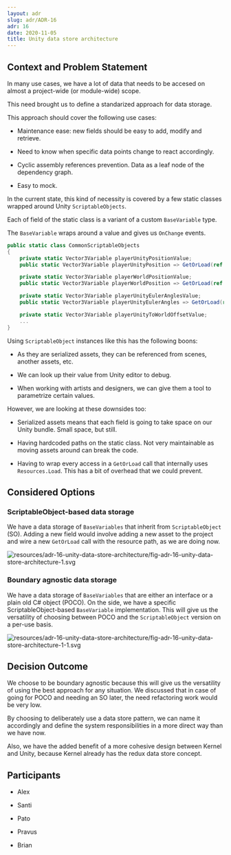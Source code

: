 ```yaml
---
layout: adr
slug: adr/ADR-16
adr: 16
date: 2020-11-05
title: Unity data store architecture
---
```


## Context and Problem Statement

In many use cases, we have a lot of data that needs to be accesed on almost a project-wide (or module-wide) scope.

This need brought us to define a standarized approach for data storage. 

This approach should cover the following use cases:

* Maintenance ease: new fields should be easy to add, modify and retrieve.

* Need to know when specific data points change to react accordingly.

* Cyclic assembly references prevention. Data as a leaf node of the dependency graph.

* Easy to mock.

In the current state, this kind of necessity is covered by a few static classes wrapped around Unity `ScriptableObjects`.

Each of field of the static class is a variant of a custom `BaseVariable` type. 

The `BaseVariable` wraps around a value and gives us `OnChange` events.
```csharp
public static class CommonScriptableObjects
{
    private static Vector3Variable playerUnityPositionValue;
    public static Vector3Variable playerUnityPosition => GetOrLoad(ref playerUnityPositionValue, "ScriptableObjects/PlayerUnityPosition");

    private static Vector3Variable playerWorldPositionValue;
    public static Vector3Variable playerWorldPosition => GetOrLoad(ref playerWorldPositionValue, "ScriptableObjects/PlayerWorldPosition");

    private static Vector3Variable playerUnityEulerAnglesValue;
    public static Vector3Variable playerUnityEulerAngles => GetOrLoad(ref playerUnityEulerAnglesValue, "ScriptableObjects/PlayerUnityEulerAngles");

    private static Vector3Variable playerUnityToWorldOffsetValue;
    ...
}
```

Using `ScriptableObject` instances like this has the following boons:

- As they are serialized assets, they can be referenced from scenes, another assets, etc.

- We can look up their value from Unity editor to debug.

- When working with artists and designers, we can give them a tool to parametrize certain values.

However, we are looking at these downsides too:

- Serialized assets means that each field is going to take space on our Unity bundle. Small space, but still.

- Having hardcoded paths on the static class. Not very maintainable as moving assets around can break the code.

- Having to wrap every access in a `GetOrLoad` call that internally uses `Resources.Load`. This has a bit of overhead that we could prevent.

## Considered Options

### ScriptableObject-based data storage

We have a data storage of `BaseVariables` that inherit from `ScriptableObject` (SO). Adding a new field would involve adding a new asset to the project and wire a new `GetOrLoad` call with the resource path, as we are doing now.

<!--
```dot
# Find examples at https://graphviz.org/gallery/
digraph G {
Systems-&gt;Data
Data-&gt;Assets
}
```
-->
![resources/adr-16-unity-data-store-architecture/fig-adr-16-unity-data-store-architecture-1.svg](resources/adr-16-unity-data-store-architecture/fig-adr-16-unity-data-store-architecture-1.svg)

### Boundary agnostic data storage

We have a data storage of `BaseVariables` that are either an interface or a plain old C# object (POCO). On the side, we have a specific ScriptableObject-based `BaseVariable` implementation. This will give us the versatility of choosing between POCO and the `ScriptableObject` version on a per-use basis. 

<!--
```dot
# Find examples at https://graphviz.org/gallery/
digraph G {


Systems-&gt;Data
Data-&gt;Assets
Data-&gt;Data_State

Data_State [label="POCO BaseVariable"]
Assets [label="SO BaseVariable"]
}
```
-->
![resources/adr-16-unity-data-store-architecture/fig-adr-16-unity-data-store-architecture-1-1.svg](resources/adr-16-unity-data-store-architecture/fig-adr-16-unity-data-store-architecture-1-1.svg)

## Decision Outcome

We choose to be boundary agnostic because this will give us the versatility of using the best approach for any situation. We discussed that in case of going for POCO and needing an SO later, the need refactoring work would be very low.

By choosing to deliberately use a data store pattern, we can name it accordingly and define the system responsibilities in a more direct way than we have now.

Also, we have the added benefit of a more cohesive design between Kernel and Unity, because Kernel already has the redux data store concept. 

## Participants

- Alex

- Santi

- Pato

- Pravus

- Brian
